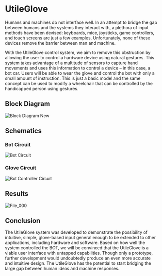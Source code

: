 # UtileGlove

Humans and machines do not interface well. In an attempt to bridge the gap between humans and the systems they interact with, a plethora of input methods have been devised: keyboards, mice, joysticks, game controllers, and touch screens are just a few examples. Unfortunately, none of these devices remove the barrier between man and machine. 

With the UtileGlove control system, we aim to remove this obstruction by allowing the user to control a hardware device using natural gestures. This system takes advantage of a multitude of sensors to capture hand movements and uses this information to control a device – in this case, a bot car. Users will be able to wear the glove and control the bot with only a small amount of instruction. This is just a basic model and the same concept can be used to modify a wheelchair that can be controlled by the handicapped person using gestures.

## Block Diagram
![Block Diagram New](https://user-images.githubusercontent.com/45605417/109864795-e8ba6d80-7c28-11eb-807f-ea8404da1789.JPG)

## Schematics
### Bot Circuit
![Bot Circuit](https://user-images.githubusercontent.com/45605417/109864972-1dc6c000-7c29-11eb-8d4b-2f7bb5897ddd.jpg)
### Glove Circuit
![Bot Controller Circuit](https://user-images.githubusercontent.com/45605417/109864984-228b7400-7c29-11eb-8f13-b80cd7417c45.jpg)

## Results
![File_000](https://user-images.githubusercontent.com/45605417/109867576-4603ee00-7c2c-11eb-855e-1649f6ed4acb.png)

## Conclusion

The UtileGlove system was developed to demonstrate the possibility of intuitive, simple, glove-based input general enough to be extended to other applications, including hardware and software. Based on how well the system controlled the BOT, we will be convinced that the UtileGlove is a viable user interface with untapped capabilities. Though only a prototype, further development would undoubtedly produce an even more accurate and intuitive design. The UtileGlove has the potential to start bridging the large gap between human ideas and machine responses.	


